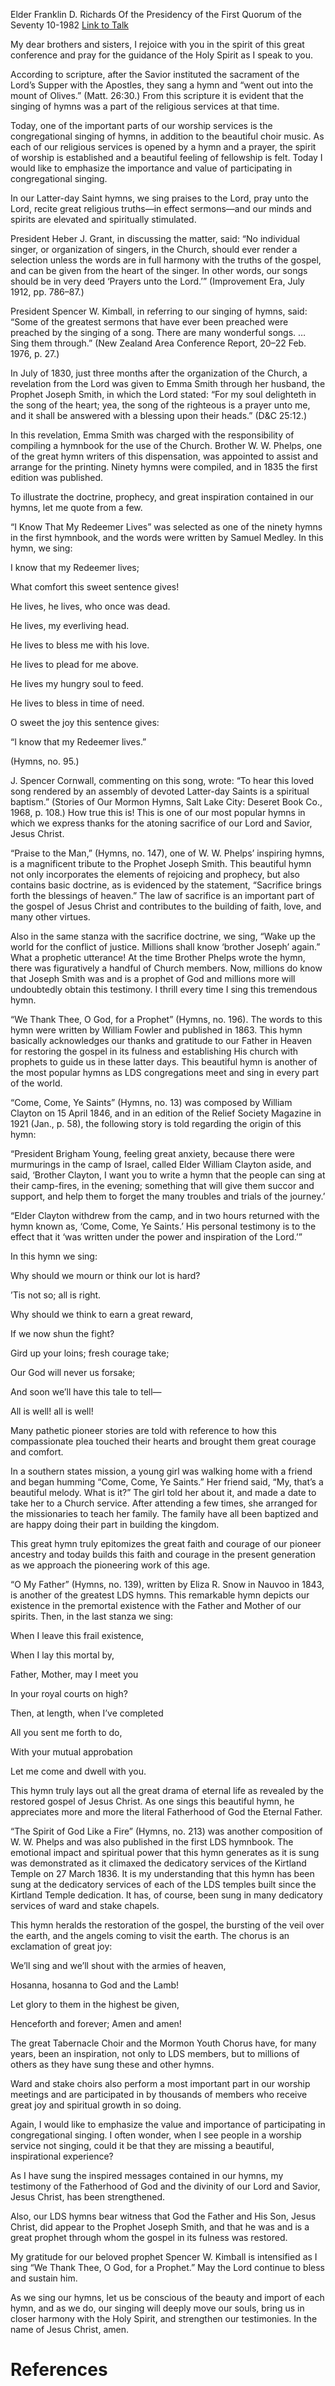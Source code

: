 Elder Franklin D. Richards
Of the Presidency of the First Quorum of the Seventy
10-1982
[Link to Talk](https://www.churchofjesuschrist.org/study/general-conference/1982/10/lds-hymns-worshiping-with-song?lang=eng)

My dear brothers and sisters, I rejoice with you in the spirit of this great conference and pray for the guidance of the Holy Spirit as I speak to you.

According to scripture, after the Savior instituted the sacrament of the Lord’s Supper with the Apostles, they sang a hymn and “went out into the mount of Olives.” (Matt. 26:30.) From this scripture it is evident that the singing of hymns was a part of the religious services at that time.

Today, one of the important parts of our worship services is the congregational singing of hymns, in addition to the beautiful choir music. As each of our religious services is opened by a hymn and a prayer, the spirit of worship is established and a beautiful feeling of fellowship is felt. Today I would like to emphasize the importance and value of participating in congregational singing.

In our Latter-day Saint hymns, we sing praises to the Lord, pray unto the Lord, recite great religious truths—in effect sermons—and our minds and spirits are elevated and spiritually stimulated.

President Heber J. Grant, in discussing the matter, said: “No individual singer, or organization of singers, in the Church, should ever render a selection unless the words are in full harmony with the truths of the gospel, and can be given from the heart of the singer. In other words, our songs should be in very deed ‘Prayers unto the Lord.’” (Improvement Era, July 1912, pp. 786–87.)

President Spencer W. Kimball, in referring to our singing of hymns, said: “Some of the greatest sermons that have ever been preached were preached by the singing of a song. There are many wonderful songs. … Sing them through.” (New Zealand Area Conference Report, 20–22 Feb. 1976, p. 27.)

In July of 1830, just three months after the organization of the Church, a revelation from the Lord was given to Emma Smith through her husband, the Prophet Joseph Smith, in which the Lord stated: “For my soul delighteth in the song of the heart; yea, the song of the righteous is a prayer unto me, and it shall be answered with a blessing upon their heads.” (D&C 25:12.)

In this revelation, Emma Smith was charged with the responsibility of compiling a hymnbook for the use of the Church. Brother W. W. Phelps, one of the great hymn writers of this dispensation, was appointed to assist and arrange for the printing. Ninety hymns were compiled, and in 1835 the first edition was published.

To illustrate the doctrine, prophecy, and great inspiration contained in our hymns, let me quote from a few.

“I Know That My Redeemer Lives” was selected as one of the ninety hymns in the first hymnbook, and the words were written by Samuel Medley. In this hymn, we sing:





I know that my Redeemer lives;

What comfort this sweet sentence gives!

He lives, he lives, who once was dead.

He lives, my everliving head.





He lives to bless me with his love.

He lives to plead for me above.

He lives my hungry soul to feed.

He lives to bless in time of need.





O sweet the joy this sentence gives:

“I know that my Redeemer lives.”





(Hymns, no. 95.)





J. Spencer Cornwall, commenting on this song, wrote: “To hear this loved song rendered by an assembly of devoted Latter-day Saints is a spiritual baptism.” (Stories of Our Mormon Hymns, Salt Lake City: Deseret Book Co., 1968, p. 108.) How true this is! This is one of our most popular hymns in which we express thanks for the atoning sacrifice of our Lord and Savior, Jesus Christ.

“Praise to the Man,” (Hymns, no. 147), one of W. W. Phelps’ inspiring hymns, is a magnificent tribute to the Prophet Joseph Smith. This beautiful hymn not only incorporates the elements of rejoicing and prophecy, but also contains basic doctrine, as is evidenced by the statement, “Sacrifice brings forth the blessings of heaven.” The law of sacrifice is an important part of the gospel of Jesus Christ and contributes to the building of faith, love, and many other virtues.

Also in the same stanza with the sacrifice doctrine, we sing, “Wake up the world for the conflict of justice. Millions shall know ‘brother Joseph’ again.” What a prophetic utterance! At the time Brother Phelps wrote the hymn, there was figuratively a handful of Church members. Now, millions do know that Joseph Smith was and is a prophet of God and millions more will undoubtedly obtain this testimony. I thrill every time I sing this tremendous hymn.

“We Thank Thee, O God, for a Prophet” (Hymns, no. 196). The words to this hymn were written by William Fowler and published in 1863. This hymn basically acknowledges our thanks and gratitude to our Father in Heaven for restoring the gospel in its fulness and establishing His church with prophets to guide us in these latter days. This beautiful hymn is another of the most popular hymns as LDS congregations meet and sing in every part of the world.

“Come, Come, Ye Saints” (Hymns, no. 13) was composed by William Clayton on 15 April 1846, and in an edition of the Relief Society Magazine in 1921 (Jan., p. 58), the following story is told regarding the origin of this hymn:

“President Brigham Young, feeling great anxiety, because there were murmurings in the camp of Israel, called Elder William Clayton aside, and said, ‘Brother Clayton, I want you to write a hymn that the people can sing at their camp-fires, in the evening; something that will give them succor and support, and help them to forget the many troubles and trials of the journey.’

“Elder Clayton withdrew from the camp, and in two hours returned with the hymn known as, ‘Come, Come, Ye Saints.’ His personal testimony is to the effect that it ‘was written under the power and inspiration of the Lord.’”

In this hymn we sing:





Why should we mourn or think our lot is hard?

’Tis not so; all is right.

Why should we think to earn a great reward,

If we now shun the fight?

Gird up your loins; fresh courage take;

Our God will never us forsake;

And soon we’ll have this tale to tell—

All is well! all is well!





Many pathetic pioneer stories are told with reference to how this compassionate plea touched their hearts and brought them great courage and comfort.

In a southern states mission, a young girl was walking home with a friend and began humming “Come, Come, Ye Saints.” Her friend said, “My, that’s a beautiful melody. What is it?” The girl told her about it, and made a date to take her to a Church service. After attending a few times, she arranged for the missionaries to teach her family. The family have all been baptized and are happy doing their part in building the kingdom.

This great hymn truly epitomizes the great faith and courage of our pioneer ancestry and today builds this faith and courage in the present generation as we approach the pioneering work of this age.

“O My Father” (Hymns, no. 139), written by Eliza R. Snow in Nauvoo in 1843, is another of the greatest LDS hymns. This remarkable hymn depicts our existence in the premortal existence with the Father and Mother of our spirits. Then, in the last stanza we sing:





When I leave this frail existence,

When I lay this mortal by,

Father, Mother, may I meet you

In your royal courts on high?





Then, at length, when I’ve completed

All you sent me forth to do,

With your mutual approbation

Let me come and dwell with you.





This hymn truly lays out all the great drama of eternal life as revealed by the restored gospel of Jesus Christ. As one sings this beautiful hymn, he appreciates more and more the literal Fatherhood of God the Eternal Father.

“The Spirit of God Like a Fire” (Hymns, no. 213) was another composition of W. W. Phelps and was also published in the first LDS hymnbook. The emotional impact and spiritual power that this hymn generates as it is sung was demonstrated as it climaxed the dedicatory services of the Kirtland Temple on 27 March 1836. It is my understanding that this hymn has been sung at the dedicatory services of each of the LDS temples built since the Kirtland Temple dedication. It has, of course, been sung in many dedicatory services of ward and stake chapels.

This hymn heralds the restoration of the gospel, the bursting of the veil over the earth, and the angels coming to visit the earth. The chorus is an exclamation of great joy:





We’ll sing and we’ll shout with the armies of heaven,

Hosanna, hosanna to God and the Lamb!

Let glory to them in the highest be given,

Henceforth and forever; Amen and amen!





The great Tabernacle Choir and the Mormon Youth Chorus have, for many years, been an inspiration, not only to LDS members, but to millions of others as they have sung these and other hymns.

Ward and stake choirs also perform a most important part in our worship meetings and are participated in by thousands of members who receive great joy and spiritual growth in so doing.

Again, I would like to emphasize the value and importance of participating in congregational singing. I often wonder, when I see people in a worship service not singing, could it be that they are missing a beautiful, inspirational experience?

As I have sung the inspired messages contained in our hymns, my testimony of the Fatherhood of God and the divinity of our Lord and Savior, Jesus Christ, has been strengthened.

Also, our LDS hymns bear witness that God the Father and His Son, Jesus Christ, did appear to the Prophet Joseph Smith, and that he was and is a great prophet through whom the gospel in its fulness was restored.

My gratitude for our beloved prophet Spencer W. Kimball is intensified as I sing “We Thank Thee, O God, for a Prophet.” May the Lord continue to bless and sustain him.

As we sing our hymns, let us be conscious of the beauty and import of each hymn, and as we do, our singing will deeply move our souls, bring us in closer harmony with the Holy Spirit, and strengthen our testimonies. In the name of Jesus Christ, amen.

# References
